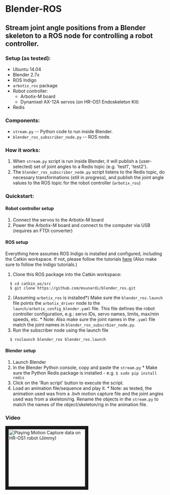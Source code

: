 # Blender-ROS

## Stream joint angle positions from a Blender skeleton to a ROS node for controlling a robot controller.

### Setup (as tested):
  * Ubuntu 14.04
  * Blender 2.7x
  * ROS Indigo
  * `arbotix_ros` package
  * Robot controller:
    * Arbotix-M board
    * Dynamixel AX-12A servos (on HR-OS1 Endoskeleton Kit)
  * Redis

### Components:
  * `stream.py` -- Python code to run inside Blender.
  * `blender_ros_subscriber_node.py` -- ROS node.

### How it works:
  1. When `stream.py` script is run inside Blender, it will publish a (user-selected) set of joint angles to a Redis topic (e.g. 'test1', 'test2').
  2. The `blender_ros_subscriber_node.py` script listens to the Redis topic, do necessary transformations (still in progress), and publish the joint angle values to the ROS topic for the robot controller (`arbotix_ros`)

### Quickstart:

#### Robot controller setup
  1. Connect the servos to the Arbotix-M board
  2. Power the Arbotix-M board and connect to the computer via USB (requires an FTDI converter)

#### ROS setup
Everything here assumes ROS Indigo is installed and configured, including the Catkin workspace. If not, please follow the tutorials [here](wiki.ros.org/ROS/Tutorials) (Also make sure to follow the Indigo tutorials.)
  1. Clone this ROS package into the Catkin workspace:
  ```
    $ cd catkin_ws/src
    $ git clone https://github.com/msunardi/blender_ros.git
  ```
  2. (Assuming `arbotix_ros` is installed\*) Make sure the `blender_ros.launch` file points the `arbotix_driver` node to the `launch/arbotix_config_blender.yaml` file. This file defines the robot controller configuration, e.g.: servo IDs, servo names, limits, max/min speeds, etc.
    * Note: Also make sure the joint names in the `.yaml` file match the joint names in `blender_ros_subscrbier_node.py`.
  3. Run the subscriber node using the launch file
  ```
    $ roslaunch blender_ros blender_ros.launch
  ```

#### Blender setup
  1. Launch Blender
  2. In the Blender Python console, copy and paste the `stream.py`
    * Make sure the Python Redis package is installed - e.g. `$ sudo pip install redis`
  3. Click on the 'Run script' button to execute the script.
  4. Load an animation file/sequence and play it.
    * Note: as tested, the animation used was from a .bvh motion capture file and the joint angles used was from a skeleton/rig. Rename the objects in the `stream.py` to match the names of the object/skeleton/rig in the animation file.

### Video
<a href="https://www.youtube.com/watch?feature=player_embedded&v=kVInCRP2rSg" target="_blank"><img src="http://img.youtube.com/vi/kVInCRP2rSg/0.jpg" alt="Playing Motion Capture data on HR-OS1 robot (Jimmy)" width="240" height="180" border="10" /></a>
